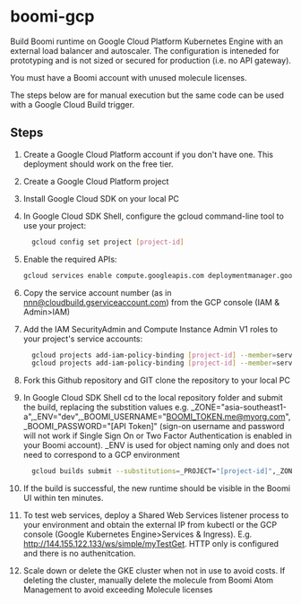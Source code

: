 # boomi-gcp
Build Boomi runtime on Google Cloud Platform Kubernetes Engine with an external load balancer and autoscaler. The configuration is inteneded for prototyping and is not sized or secured for production (i.e. no API gateway).

You must have a Boomi account with unused molecule licenses.

The steps below are for manual execution but the same code can be used with a Google Cloud Build trigger.

## Steps

1. Create a Google Cloud Platform account if you don't have one. This deployment should work on the free tier.

1. Create a Google Cloud Platform project

1. Install Google Cloud SDK on your local PC

1. In Google Cloud SDK Shell, configure the gcloud command-line tool to use your project:

   ```sh
     gcloud config set project [project-id]
   ```

1. Enable the required APIs:

   ```sh
   gcloud services enable compute.googleapis.com deploymentmanager.googleapis.com cloudbuild.googleapis.com container.googleapis.com gkeconnect.googleapis.com gkehub.googleapis.com
   ```

1. Copy the service account number (as in nnn@cloudbuild.gserviceaccount.com) from the GCP console (IAM & Admin>IAM)

1. Add the IAM SecurityAdmin and Compute Instance Admin V1 roles to your project's service accounts:

   ```sh
     gcloud projects add-iam-policy-binding [project-id] --member=serviceAccount:[service-account-no]@cloudservices.gserviceaccount.com --role=roles/iam.securityAdmin
	 gcloud projects add-iam-policy-binding [project-id] --member=serviceAccount:[service-account-no]@cloudbuild.gserviceaccount.com --role=roles/compute.instanceAdmin.v1
     ```

1. Fork this Github repository and GIT clone the repository to your local PC

1. In Google Cloud SDK Shell cd to the local repository folder and submit the build, replacing the substition values e.g. _ZONE="asia-southeast1-a",_ENV="dev",_BOOMI_USERNAME="BOOMI_TOKEN.me@myorg.com",_BOOMI_PASSWORD="[API Token]" (sign-on username and password will not work if Single Sign On or Two Factor Authentication is enabled in your Boomi account). _ENV is used for object naming only and does not need to correspond to a GCP environment

   ```sh
     gcloud builds submit --substitutions=_PROJECT="[project-id]",_ZONE="australia-southeast1-a",_ENV=dev,_BOOMI_USERNAME="BOOMI_TOKEN.james_m_hutton@dell.com",_BOOMI_PASSWORD="b9b9d894-7ea9-4516-9bcf-79d1630b95ac",_BOOMI_ACCOUNTID="boomi_jameshutton-N7LJSM",_BOOMI_ENVIRONMENTID="40590140-dc5b-4c49-89f9-47f99641a0d4"
     ```

1. If the build is successful, the new runtime should be visible in the Boomi UI within ten minutes.

1. To test web services, deploy a Shared Web Services listener process to your environment and obtain the external IP from kubectl or the GCP console (Google Kubernetes Engine>Services & Ingress). E.g. http://144.155.122.133/ws/simple/myTestGet. HTTP only is configured and there is no authenitcation.

1. Scale down or delete the GKE cluster when not in use to avoid costs. If deleting the cluster, manually delete the molecule from Boomi Atom Management to avoid exceeding Molecule licenses